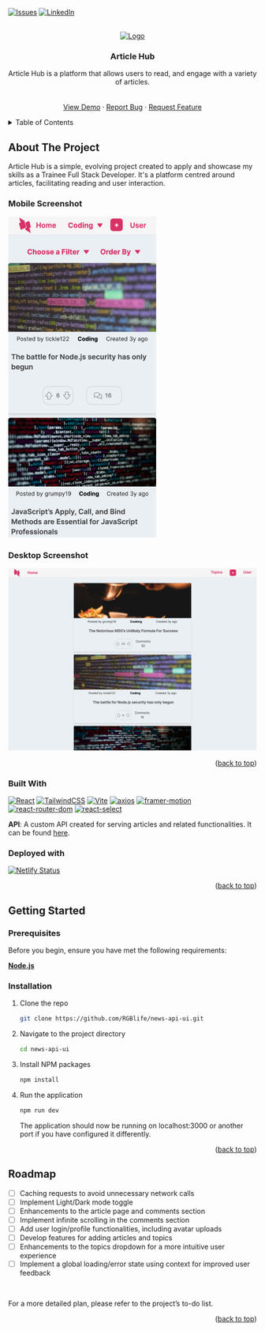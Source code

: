 <a name="readme-top"></a>

[![Issues](https://img.shields.io/github/issues/RGBlife/news-api-ui?style=for-the-badge)](https://github.com/RGBlife/news-api-ui/issues)
[![LinkedIn](https://img.shields.io/badge/-LinkedIn-black.svg?style=for-the-badge&logo=linkedin&colorB=555)](https://www.linkedin.com/in/bret-gomes/)

<br />

<div align="center">
  <a href="https://github.com/RGBlife/news-api-ui">
    <img src="https://api.iconify.design/iconamoon/news-duotone.svg?color=%231560bd" alt="Logo" width="80" height="80">
  </a>

<h3 align="center">Article Hub</h3>

  <p align="center">
    Article Hub is a platform that allows users to read, and engage with a variety of articles.
    <br />
    <br />
     <br />
    </strong>
    <a href="https://articlehub-ui.netlify.app/">View Demo</a>
    ·
    <a href="https://github.com/RGBlife/news-api-ui/issues">Report Bug</a>
    ·
    <a href="https://github.com/RGBlife/news-api-ui/issues">Request Feature</a>
  </p>
</div>

<details>
  <summary>Table of Contents</summary>
  <ol>
    <li>
      <a href="#about-the-project">About The Project</a>
      <ul>
        <li><a href="#mobile-screenshot">Mobile Screenshot</a></li>
        <li><a href="#desktop-screenshot">Desktop Screenshot</li>
        <li><a href="#built-with">Built With</a></li>
        <li><a href="#deployed-with">Deployed with</a></li>
      </ul>
    </li>
    <li>
      <a href="#getting-started">Getting Started</a>
      <ul>
        <li><a href="#prerequisites">Prerequisites</a></li>
        <li><a href="#installation">Installation</a></li>
      </ul>
    </li>
    <li><a href="#roadmap">Roadmap</a></li>
  </ol>
</details>

## About The Project

Article Hub is a simple, evolving project created to apply and showcase my skills as a Trainee Full Stack Developer. It's a platform centred around articles, facilitating reading and user interaction.

### Mobile Screenshot

<img src="./public/mobileview_iPhoneXR.png" alt="Screenshot of the Article Hub application on an iPhone XR" width="300px">

### Desktop Screenshot

<img src="./public/desktopview.png" alt="Screenshot of the Article Hub application on a desktop browser" width="800px">

<p align="right">(<a href="#readme-top">back to top</a>)</p>

### Built With

<div align="left">

[![React](https://img.shields.io/badge/React-20232A?style=for-the-badge&logo=react&logoColor=61DAFB)](https://reactjs.org/)
[![TailwindCSS](https://img.shields.io/badge/TailwindCSS-38B2AC?style=for-the-badge&logo=tailwind-css&logoColor=white)](https://tailwindcss.com/)
[![Vite](https://img.shields.io/badge/Vite-646CFF?style=for-the-badge&logo=vite&logoColor=white)](https://vitejs.dev/)
[![axios](https://img.shields.io/badge/axios-61DAFB?style=for-the-badge&logo=javascript&logoColor=white)](https://axios-http.com/)
[![framer-motion](https://img.shields.io/badge/framer--motion-0055FF?style=for-the-badge&logo=framer&logoColor=white)](https://www.framer.com/api/motion/)
[![react-router-dom](https://img.shields.io/badge/react--router--dom-CA4245?style=for-the-badge&logo=react-router&logoColor=white)](https://reactrouter.com/)
[![react-select](https://img.shields.io/badge/react--select-FF7F00?style=for-the-badge&logo=react&logoColor=white)](https://react-select.com/)

**API**: A custom API created for serving articles and related functionalities. It can be found [here](https://github.com/RGBlife/news-api).

</div>

### Deployed with

<div align="left">

<p><a href="https://app.netlify.com/sites/articlehub-ui/deploys"><img src="https://api.netlify.com/api/v1/badges/9f1689ae-30d4-4557-898c-f3188e289a0d/deploy-status" alt="Netlify Status" /></a></p>

</div>

<p align="right">(<a href="#readme-top">back to top</a>)</p>

## Getting Started

### Prerequisites

Before you begin, ensure you have met the following requirements:

**[Node.js](https://nodejs.org/)**

### Installation

1. Clone the repo
   ```sh
   git clone https://github.com/RGBlife/news-api-ui.git
   ```
2. Navigate to the project directory
   ```sh
   cd news-api-ui
   ```
3. Install NPM packages
   ```sh
   npm install
   ```
4. Run the application
   ```js
   npm run dev
   ```
   The application should now be running on localhost:3000 or another port if you have configured it differently.

<p align="right">(<a href="#readme-top">back to top</a>)</p>

## Roadmap

<div align="left">

- [ ] Caching requests to avoid unnecessary network calls
- [ ] Implement Light/Dark mode toggle
- [ ] Enhancements to the article page and comments section
- [ ] Implement infinite scrolling in the comments section
- [ ] Add user login/profile functionalities, including avatar uploads
- [ ] Develop features for adding articles and topics
- [ ] Enhancements to the topics dropdown for a more intuitive user experience
- [ ] Implement a global loading/error state using context for improved user feedback

</div>

<br>
<p align="left">For a more detailed plan, please refer to the project’s to-do list.</p>

<p align="right">(<a href="#readme-top">back to top</a>)</p>

